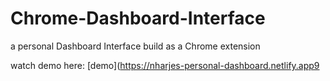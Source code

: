 # Chrome-Dashboard-Interface
a personal Dashboard Interface build as a Chrome extension

watch demo here: [demo](https://nharjes-personal-dashboard.netlify.app9
